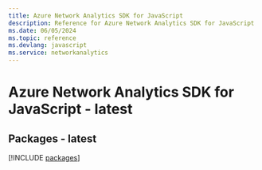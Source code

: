 ```yaml
---
title: Azure Network Analytics SDK for JavaScript
description: Reference for Azure Network Analytics SDK for JavaScript
ms.date: 06/05/2024
ms.topic: reference
ms.devlang: javascript
ms.service: networkanalytics
---
```

# Azure Network Analytics SDK for JavaScript - latest
## Packages - latest
[!INCLUDE [packages](network-analytics-index.md)]